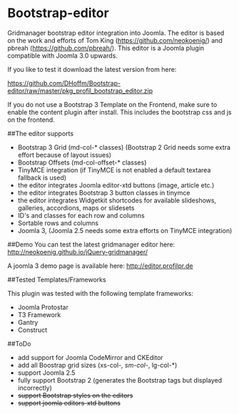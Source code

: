 Bootstrap-editor
================

Gridmanager bootstrap editor integration into Joomla. The editor is based on the work and efforts of Tom King (https://github.com/neokoenig/) and pbreah (https://github.com/pbreah/).
This editor is a Joomla plugin compatible with Joomla 3.0 upwards.

If you like to test it download the latest version from here:

https://github.com/DHoffm/Bootstrap-editor/raw/master/pkg_profil_bootstrap_editor.zip

If you do not use a Bootstrap 3 Template on the Frontend, make sure to enable the content plugin after install. This includes the bootstrap css and js on the frontend.


##The editor supports

- Bootstrap 3 Grid (md-col-* classes) (Bootstrap 2 Grid needs some extra effort because of layout issues)
- Bootstrap Offsets (md-col-offset-* classes)
- TinyMCE integration (if TinyMCE is not enabled a default textarea fallback is used)
- the editor integrates Joomla editor-xtd buttons (image, article etc.)
- the editor integrates Bootstrap 3 button classes in tinymce
- the editor integrates Widgetkit shortcodes for available slideshows, galleries, accordions, maps or slidesets
- ID's and classes for each row and columns
- Sortable rows and columns
- Joomla 3, (Joomla 2.5 needs some extra efforts on TinyMCE integration)


##Demo
You can test the latest gridmanager editor here: http://neokoenig.github.io/jQuery-gridmanager/

A joomla 3 demo page is available here: http://editor.profilpr.de

##Tested Templates/Frameworks

This plugin was tested with the following template frameworks:
- Joomla Protostar
- T3 Framework
- Gantry
- Construct

##ToDo

- add support for Joomla CodeMirror and CKEditor
- add all Boostrap grid sizes (xs-col-*, sm-col-*, lg-col-*)
- support Joomla 2.5
- fully support Bootstrap 2 (generates the Bootstrap tags but displayed incorrectly)
- ~~support Bootstrap styles on the editors~~
- ~~support joomla editors-xtd buttons~~
